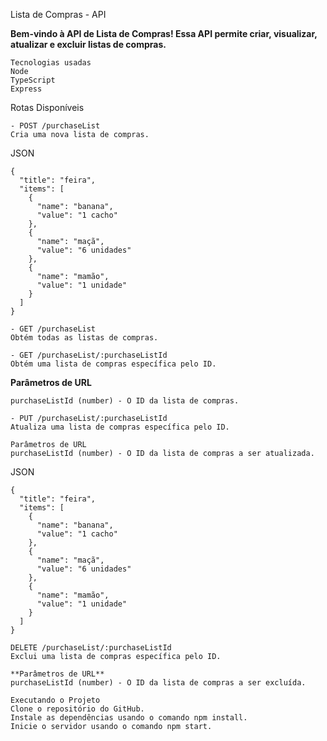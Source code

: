 Lista de Compras - API


**Bem-vindo à API de Lista de Compras! Essa API permite criar, visualizar, atualizar e excluir listas de compras.**


```
Tecnologias usadas
Node 
TypeScript
Express
```

Rotas Disponíveis
```
- POST /purchaseList
Cria uma nova lista de compras.
```


JSON
```
{
  "title": "feira",
  "items": [
    {
      "name": "banana",
      "value": "1 cacho"
    },
    {
      "name": "maçã",
      "value": "6 unidades"
    },
    {
      "name": "mamão",
      "value": "1 unidade"
    }
  ]
}
```

```
- GET /purchaseList
Obtém todas as listas de compras.
```


```
- GET /purchaseList/:purchaseListId
Obtém uma lista de compras específica pelo ID.
```

**Parâmetros de URL**

```
purchaseListId (number) - O ID da lista de compras.
```

```
- PUT /purchaseList/:purchaseListId
Atualiza uma lista de compras específica pelo ID.
```

```
Parâmetros de URL
purchaseListId (number) - O ID da lista de compras a ser atualizada.
```

JSON
```
{
  "title": "feira",
  "items": [
    {
      "name": "banana",
      "value": "1 cacho"
    },
    {
      "name": "maçã",
      "value": "6 unidades"
    },
    {
      "name": "mamão",
      "value": "1 unidade"
    }
  ]
}
```

```
DELETE /purchaseList/:purchaseListId
Exclui uma lista de compras específica pelo ID.
```

```
**Parâmetros de URL**
purchaseListId (number) - O ID da lista de compras a ser excluída.
```

```
Executando o Projeto
Clone o repositório do GitHub.
Instale as dependências usando o comando npm install.
Inicie o servidor usando o comando npm start.
```

